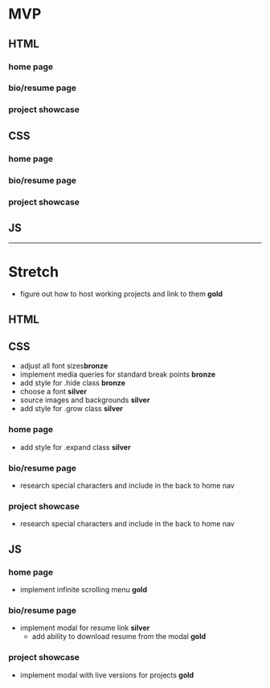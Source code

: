 # MVP

## HTML

### home page
<!-- - nav container for menu elements -->
<!-- - div container for center three elements -->
 <!-- - div for each inner element -->
<!-- - div for each outer element -->
 <!-- - expand class -->

### bio/resume page
<!-- - div container for bio and image
 - div * 3 for text
 - div for image -->
<!-- - div container for resume images and link
 - div * 3 for images and link box
- nav for back to home link -->

### project showcase

<!-- - div container for project elements
 - div * 5 for projects
  - div * 2 for image and text -->
<!-- - nav for back to home link -->


## CSS

### home page
<!-- - center elements on page
- play with sizing -->
<!-- - set background color (replace with image later) -->

### bio/resume page
<!-- - align bio and resume div containers with flexbox
- align bio text and image divs with flexbox
- align resume divs with flexbox
- align nav -->

### project showcase
<!-- - align project divs with flexbox
 - align image and text within each div
- align nav
- play with sizing -->

## JS

<!-- - add event listeners to nav elements -->
<!-- - implement basic page switching functionality in the associated event handlers -->

---

# Stretch

- figure out how to host working projects and link to them **gold**

## HTML

## CSS

- adjust all font sizes**bronze**
- implement media queries for standard break points **bronze**
- add style for .hide class **bronze**
- choose a font **silver**
- source images and backgrounds **silver**
- add style for .grow class **silver**

### home page
  - add style for .expand class **silver**

### bio/resume page
- research special characters and include in the back to home nav

### project showcase
- research special characters and include in the back to home nav

## JS

### home page
- implement infinite scrolling menu **gold**

### bio/resume page
- implement modal for resume link **silver**
  - add ability to download resume from the modal **gold**

### project showcase
- implement modal with live versions for projects **gold**